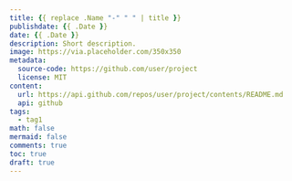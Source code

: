 ```yaml
---
title: {{ replace .Name "-" " " | title }}
publishdate: {{ .Date }}
date: {{ .Date }}
description: Short description.
image: https://via.placeholder.com/350x350
metadata:
  source-code: https://github.com/user/project
  license: MIT
content:
  url: https://api.github.com/repos/user/project/contents/README.md
  api: github
tags:
  - tag1
math: false
mermaid: false
comments: true
toc: true
draft: true
---
```


